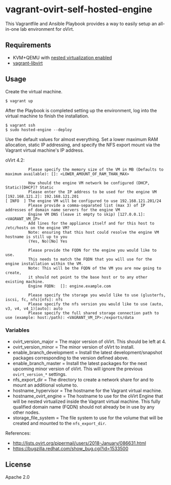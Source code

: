 # vagrant-ovirt-self-hosted-engine

This Vagrantfile and Ansible Playbook provides a way to easily setup an all-in-one lab environment for oVirt.

## Requirements

* KVM+QEMU with [nested virtualization enabled](https://github.com/ekultails/rootpages/blob/master/src/virtualization.rst#nested-virtualization)
* [vagrant-libvirt](https://github.com/vagrant-libvirt/vagrant-libvirt)

## Usage

Create the virtual machine.

```
$ vagrant up
```

After the Playbook is completed setting up the environment, log into the virtual machine to finish the installation.

```
$ vagrant ssh
$ sudo hosted-engine --deploy
```

Use the default values for almost everything. Set a lower maximum RAM allocation, static IP addressing, and specify the NFS export mount via the Vagrant virtual machine's IP address.

oVirt 4.2:


```
          Please specify the memory size of the VM in MB (Defaults to maximum available): []: <LOWER_AMOUNT_OF_RAM_THAN_MAX>
```
```
          How should the engine VM network be configured (DHCP, Static)[DHCP]? Static
          Please enter the IP address to be used for the engine VM [192.168.121.2]: 192.168.121.201
[ INFO  ] The engine VM will be configured to use 192.168.121.201/24
          Please provide a comma-separated list (max 3) of IP addresses of domain name servers for the engine VM
          Engine VM DNS (leave it empty to skip) [127.0.0.1]: <VAGRANT_VM_IP>
          Add lines for the appliance itself and for this host to /etc/hosts on the engine VM?
          Note: ensuring that this host could resolve the engine VM hostname is still up to you
          (Yes, No)[No] Yes
```
```
          Please provide the FQDN for the engine you would like to use.
          This needs to match the FQDN that you will use for the engine installation within the VM.
          Note: This will be the FQDN of the VM you are now going to create,
          it should not point to the base host or to any other existing machine.
          Engine FQDN:  []: engine.example.com
```
```
          Please specify the storage you would like to use (glusterfs, iscsi, fc, nfs)[nfs]: nfs
          Please specify the nfs version you would like to use (auto, v3, v4, v4_1)[auto]: auto
          Please specify the full shared storage connection path to use (example: host:/path): <VAGRANT_VM_IP>:/exports/data
```

### Variables

* ovirt_version_major = The major version of oVirt. This should be left at 4.
* ovirt_version_minor = The minor version of oVirt to install.
* enable_branch_development = Install the latest development/snapshot packages corresponding to the version defined above.
* enable_branch_master = Install the latest packages for the next upcoming minor version of oVirt. This will ignore the previous `ovirt_version_*` settings.
* nfs_export_dir = The directory to create a network share for and to mount an additional volume to.
* hostname_hypervisor = The hostname for the Vagrant virtual machine.
* hostname_ovirt_engine = The hostname to use for the oVirt Engine that will be nested virtualized inside the Vagrant virtual machine. This fully qualified domain name (FQDN) should not already be in use by any other nodes.
* storage_file_system = The file system to use for the volume that will be created and mounted to the `nfs_export_dir`.

References:

* http://lists.ovirt.org/pipermail/users/2018-January/086631.html
* https://bugzilla.redhat.com/show_bug.cgi?id=1533500

## License

Apache 2.0
